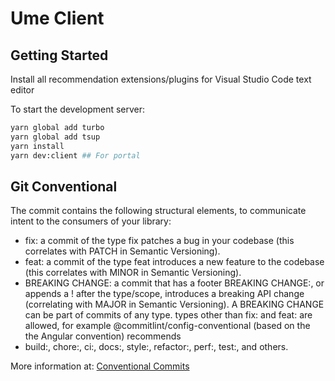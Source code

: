 # Ume Client 

## Getting Started

Install all recommendation extensions/plugins for Visual Studio Code text editor

To start the development server:

```bash
yarn global add turbo
yarn global add tsup
yarn install
yarn dev:client ## For portal
```

## Git Conventional

The commit contains the following structural elements, to communicate intent to the consumers of your library:

- fix: a commit of the type fix patches a bug in your codebase (this correlates with PATCH in Semantic Versioning).
- feat: a commit of the type feat introduces a new feature to the codebase (this correlates with MINOR in Semantic Versioning).
- BREAKING CHANGE: a commit that has a footer BREAKING CHANGE:, or appends a ! after the type/scope, introduces a breaking API change
  (correlating with MAJOR in Semantic Versioning). A BREAKING CHANGE can be part of commits of any type. types other than fix: and feat: are allowed, for example @commitlint/config-conventional (based on the the Angular convention) recommends
- build:, chore:, ci:, docs:, style:, refactor:, perf:, test:, and others.

More information at: [Conventional Commits](https://www.conventionalcommits.org/en/v1.0.0/)
